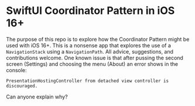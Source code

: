 # SwiftUI Coordinator Pattern in iOS 16+

The purpose of this repo is to explore how the Coordinator Pattern might be used with iOS 16+. This is a nonsense app that explores the use of a `NavigationStack` using a `NavigationPath`. All advice, suggestions, and contributions welcome. One known issue is that after pussing the second screen (Settings) and choosing the menu (About) an error shows in the console:

```PresentationHostingController from detached view controller is discouraged.```

Can anyone explain why?
